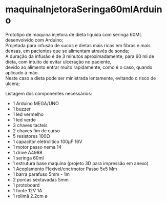 # maquinaInjetoraSeringa60mlArduino


Prototipo de maquina injetora de dieta liquida com seringa 60ML desenvolvido com Arduino;</br>
Projetada para infusão de sucos e dietas mais ricas em fibras e mais densas, em pacientes que se alimentam através de sonda;</br>
A duração da infusão é de 3 minutos aproximadamente, para 60 ml de dieta, com intuito de evitar ulceração no paciente,</br>
devido ao alimento entrar muito rapidamente, como é o caso, quando aplicado à mão.</br>
Neste caso a dieta pode ser ministrada lentamente, evitando o risco de ulcera;</br>


Listagem dos componentes necessários:</br>
<ul>
<li>1 Arduino MEGA/UNO</li>
<li>1 buzzer</li>
<li>1 led vermelho</li>
<li>1 led verde</li>
<li>3 chaves tacteis</li>
<li>2 chaves fim de curso</li>
<li>5 resistores 100Ω</li>
<li>1 capacitor eletrolitico 100µF 16V</li>
<li>1 motor passo nema 14</li>
<li>1 drive A4988</li>
<li>1 seringa 60ml</li>
<li>1 estrutura base maquina (projeto 3D para impressão em anexo)</li>
<li>1 Acoplamento Flexivel/cnc/motor Passo 5x5 Mm</li>
<li>1 barra parafuso 5mm - 1m </li>
<li>2 porcas sextavadas 5mm</li>
<li>1 protoboard</li>
<li>1 fonte 12V 1A</li>
<li>1 rolimã 2.2cm ø</li>
</ul>

